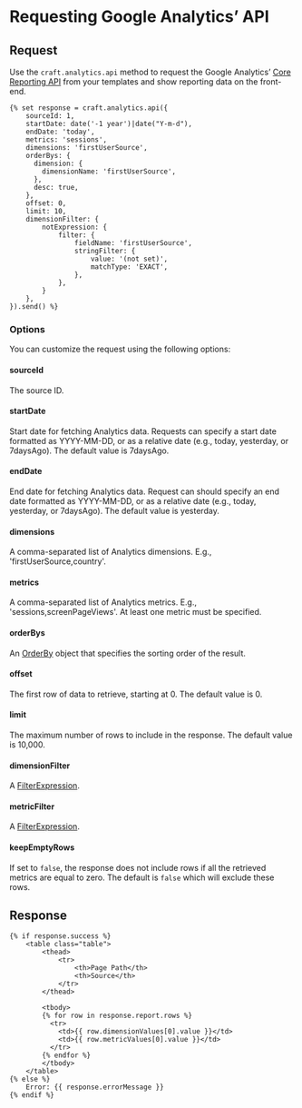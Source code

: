 # Requesting Google Analytics’ API

## Request
Use the `craft.analytics.api` method to request the Google Analytics’ [Core Reporting API](https://developers.google.com/analytics/devguides/reporting/core/v4/) from your templates and show reporting data on the front-end.

```twig
{% set response = craft.analytics.api({
    sourceId: 1,
    startDate: date('-1 year')|date("Y-m-d"),
    endDate: 'today',
    metrics: 'sessions',
    dimensions: 'firstUserSource',
    orderBys: {
      dimension: {
        dimensionName: 'firstUserSource',
      },
      desc: true,
    },
    offset: 0,
    limit: 10,
    dimensionFilter: {
        notExpression: {
            filter: {
                fieldName: 'firstUserSource',
                stringFilter: {
                    value: '(not set)',
                    matchType: 'EXACT',
                },
            },
        }
    },
}).send() %}
```

### Options
You can customize the request using the following options:

#### sourceId
The source ID.

#### startDate
Start date for fetching Analytics data. Requests can specify a start date formatted as YYYY-MM-DD, or as a relative date (e.g., today, yesterday, or 7daysAgo). The default value is 7daysAgo.

#### endDate
End date for fetching Analytics data. Request can should specify an end date formatted as YYYY-MM-DD, or as a relative date (e.g., today, yesterday, or 7daysAgo). The default value is yesterday.

#### dimensions
A comma-separated list of Analytics dimensions. E.g., 'firstUserSource,country'.

#### metrics
A comma-separated list of Analytics metrics. E.g., 'sessions,screenPageViews'. At least one metric must be specified.

#### orderBys
An [OrderBy](https://developers.google.com/analytics/devguides/reporting/data/v1/rest/v1beta/OrderBy) object that specifies the sorting order of the result.

#### offset
The first row of data to retrieve, starting at 0. The default value is 0.

#### limit
The maximum number of rows to include in the response. The default value is 10,000.

#### dimensionFilter
A [FilterExpression](https://developers.google.com/analytics/devguides/reporting/data/v1/rest/v1beta/FilterExpression).

#### metricFilter
A [FilterExpression](https://developers.google.com/analytics/devguides/reporting/data/v1/rest/v1beta/FilterExpression).

#### keepEmptyRows
If set to `false`, the response does not include rows if all the retrieved metrics are equal to zero. The default is `false` which will exclude these rows.
    
## Response

```twig
{% if response.success %}
    <table class="table">
        <thead>
            <tr>
                <th>Page Path</th>
                <th>Source</th>
            </tr>
        </thead>

        <tbody>
        {% for row in response.report.rows %}
          <tr>
            <td>{{ row.dimensionValues[0].value }}</td>
            <td>{{ row.metricValues[0].value }}</td>
          </tr>
        {% endfor %}
        </tbody>
    </table>
{% else %}
    Error: {{ response.errorMessage }}
{% endif %}
```